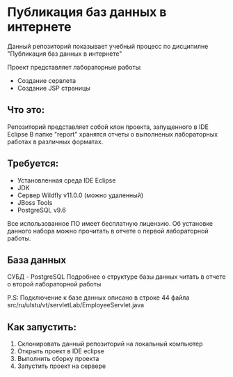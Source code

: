 # Публикация баз данных в интернете
Данный репозиторий показывает учебный процесс по дисципилне "Публикация баз данных в интернете"

Проект представляет лабораторные работы:
  - Создание сервлета
  - Создание JSP страницы

## Что это:
Репозиторий представляет собой клон проекта, запущенного в IDE Eclipse
В папке "report" хранятся отчеты о выполненых лабораторных работах в различных форматах.

## Требуется:
  - Установленная среда IDE Eclipse
  - JDK
  - Сервер Wildfly v11.0.0 (можно удаленный)
  - JBoss Tools
  - PostgreSQL v9.6

Все использованное ПО имеет бесплатную лицензию. 
Об установке данного набора можно прочитать в отчете о первой лабораторной работы.

## База данных
СУБД - PostgreSQL
Подробнее о структуре базы данных читать в отчете о второй лабораторной работы

P.S: Подключение к базе данных описано в строке 44 файла src/ru/ulstu/vt/servletLab/EmployeeServlet.java

## Как запустить:
  1. Склонировать данный репозиторий на локальный компьютер 
  2. Открыть проект в IDE eclipse
  3. Выполнить сборку проекта
  4. Запустить проект на сервере

